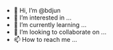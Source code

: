 - 👋 Hi, I’m @bdjun
- 👀 I’m interested in ...
- 🌱 I’m currently learning ...
- 💞️ I’m looking to collaborate on ...
- 📫 How to reach me ...

<!---
bdjun/bdjun is a ✨ special ✨ repository because its `README.md` (this file) appears on your GitHub profile.
You can click the Preview link to take a look at your changes.
--->
